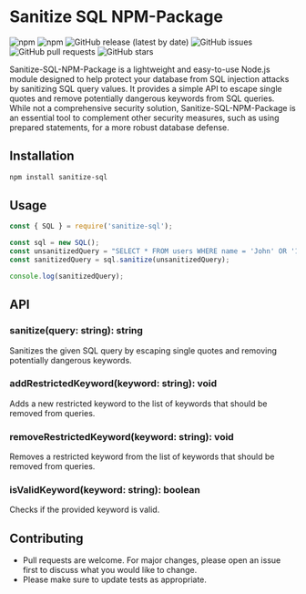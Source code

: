 # Sanitize SQL NPM-Package

![npm](https://img.shields.io/npm/v/sanitize-sql)
![npm](https://img.shields.io/npm/dt/sanitize-sql)
![GitHub release (latest by date)](https://img.shields.io/github/v/release/aaronmansfield5/sanitize-sql-npm-package)
![GitHub issues](https://img.shields.io/github/issues/aaronmansfield5/sanitize-sql-npm-package)
![GitHub pull requests](https://img.shields.io/github/issues-pr/aaronmansfield5/sanitize-sql-npm-package)
![GitHub stars](https://img.shields.io/github/stars/aaronmansfield5/sanitize-sql-npm-package)

Sanitize-SQL-NPM-Package is a lightweight and easy-to-use Node.js module designed to help protect your database from SQL injection attacks by sanitizing SQL query values. It provides a simple API to escape single quotes and remove potentially dangerous keywords from SQL queries. While not a comprehensive security solution, Sanitize-SQL-NPM-Package is an essential tool to complement other security measures, such as using prepared statements, for a more robust database defense.

## Installation

```bash
npm install sanitize-sql
```

## Usage
```javascript
const { SQL } = require('sanitize-sql');

const sql = new SQL();
const unsanitizedQuery = "SELECT * FROM users WHERE name = 'John' OR '1'='1';";
const sanitizedQuery = sql.sanitize(unsanitizedQuery);

console.log(sanitizedQuery);
```

## API
### sanitize(query: string): string
Sanitizes the given SQL query by escaping single quotes and removing potentially dangerous keywords.

### addRestrictedKeyword(keyword: string): void
Adds a new restricted keyword to the list of keywords that should be removed from queries.

### removeRestrictedKeyword(keyword: string): void
Removes a restricted keyword from the list of keywords that should be removed from queries.

### isValidKeyword(keyword: string): boolean
Checks if the provided keyword is valid.

## Contributing
- Pull requests are welcome. For major changes, please open an issue first to discuss what you would like to change.
- Please make sure to update tests as appropriate.
